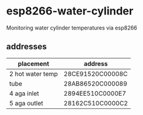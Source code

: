 # esp8266-water-cylinder
Monitoring water cylinder temperatures via esp8266

## addresses

placement|address
---|---
2 hot water temp|28CE91520C00008C 
tube|28AB86520C000089
4 aga inlet|2894EE510C0000E7
5 aga outlet|28162C510C0000C2
